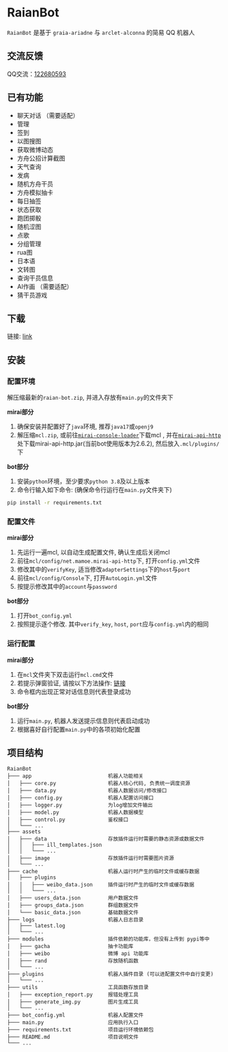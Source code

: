 # RaianBot

`RaianBot` 是基于 `graia-ariadne` 与 `arclet-alconna` 的简易 QQ 机器人 

## 交流反馈

QQ交流：[122680593](https://jq.qq.com/?_wv=1027&k=lhxRkibY)

## 已有功能

- 聊天对话 （需要适配）
- 管理
- 签到
- 以图搜图
- 获取微博动态
- 方舟公招计算截图
- 天气查询
- 发病
- 随机方舟干员
- 方舟模拟抽卡
- 每日抽签
- 状态获取
- 跑团掷骰
- 随机涩图
- 点歌
- 分组管理
- rua图
- 日本语
- 文转图
- 查询干员信息
- AI作画 （需要适配）
- 猜干员游戏

## 下载

链接: [link](https://github.com/RF-Tar-Railt/RaianBot/releases/download/v0.12/raian-bot-0.12.0.zip)

## 安装

### 配置环境
解压缩最新的`raian-bot.zip`, 并进入存放有`main.py`的文件夹下

**mirai部分**
1. 确保安装并配置好了`java`环境, 推荐`java17`或`openj9`
2. 解压缩`mcl.zip`, 或前往[`mirai-console-loader`](https://github.com/iTXTech/mirai-console-loader)下载mcl
, 并在[`mirai-api-http`](https://github.com/project-mirai/mirai-api-http/releases)处下载mirai-api-http.jar(当前bot使用版本为2.6.2), 然后放入`.mcl/plugins/`下

**bot部分**
1. 安装`python`环境，至少要求`python 3.8`及以上版本
2. 命令行输入如下命令: (确保命令行运行在`main.py`文件夹下)

```bash
pip install -r requirements.txt
```

### 配置文件

**mirai部分**
1. 先运行一遍mcl, 以自动生成配置文件, 确认生成后关闭mcl
2. 前往`mcl/config/net.mamoe.mirai-api-http`下, 打开`config.yml`文件
3. 修改其中的`verifyKey`, 适当修改`adapterSettings`下的`host`与`port`
4. 前往`mcl/config/Console`下, 打开`AutoLogin.yml`文件
5. 按提示修改其中的`account`与`password`

**bot部分**
1. 打开`bot_config.yml`
2. 按照提示逐个修改. 其中`verify_key`, `host`, `port`应与`config.yml`内的相同

### 运行配置

**mirai部分**
1. 在`mcl`文件夹下双击运行`mcl.cmd`文件
2. 若提示弹窗验证, 请按以下方法操作: [链接](https://docs.mirai.mamoe.net/mirai-login-solver-selenium)
3. 命令框内出现正常对话信息则代表登录成功

**bot部分**
1. 运行`main.py`, 机器人发送提示信息则代表启动成功
2. 根据喜好自行配置`main.py`中的各项初始化配置

## 项目结构

```
RaianBot
├─── app                         机器人功能相关
│   ├─── core.py                 机器人核心代码, 负责统一调度资源
│   ├─── data.py                 机器人数据访问/修改接口
│   ├─── config.py               机器人配置访问接口
│   ├─── logger.py               为log增加文件输出
│   ├─── model.py                机器人数据模型
│   ├─── control.py              鉴权接口
│   └─── ...
├─── assets
│   ├─── data                    存放插件运行时需要的静态资源或数据文件
│   │   ├─── ill_templates.json  
│   │   └─── ...
│   ├─── image                   存放插件运行时需要图片资源
│   └─── ...
├─── cache                       机器人运行时产生的临时文件或缓存数据
│   ├─── plugins 
│   │   ├─── weibo_data.json     插件运行时产生的临时文件或缓存数据
│   │   └─── ...
│   ├─── users_data.json         用户数据文件
│   ├─── groups_data.json        群组数据文件
│   └─── basic_data.json         基础数据文件
├─── logs                        机器人日志目录
│   ├─── latest.log
│   └─── ...
├─── modules                     插件依赖的功能库，但没有上传到 pypi等中
│   ├─── gacha                   抽卡功能库
│   ├─── weibo                   微博 api 功能库
│   ├─── rand                    存放随机函数
│   └─── ...
├─── plugins                     机器人插件目录 (可以进配置文件中自行变更)
│   └─── ...
├─── utils                       工具函数存放目录
│   ├─── exception_report.py     报错处理工具
│   ├─── generate_img.py         图片生成工具
│   └─── ...             
├─── bot_config.yml              机器人配置文件
├─── main.py                     应用执行入口
├─── requirements.txt            项目运行环境依赖包
├─── README.md                   项目说明文件
└─── ...  
```
